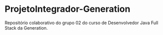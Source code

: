 # ProjetoIntegrador-Generation
Repositório colaborativo do grupo 02 do curso de Desenvolvedor Java Full Stack da Generation.
